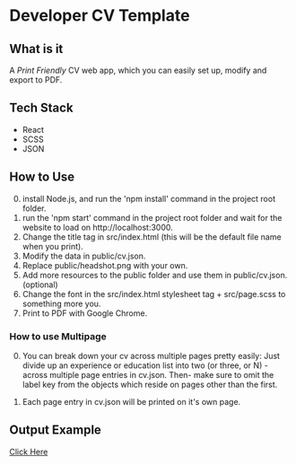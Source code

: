 # Developer CV Template

## What is it
A *Print Friendly* CV web app, which you can easily set up, modify and export to PDF.

## Tech Stack
- React
- SCSS
- JSON

## How to Use
0) install Node.js, and run the 'npm install' command in the project root folder.
1) run the 'npm start' command in the project root folder and wait for the website to load on http://localhost:3000.
3) Change the title tag in src/index.html (this will be the default file name when you print).
4) Modify the data in public/cv.json.
5) Replace public/headshot.png with your own.
6) Add more resources to the public folder and use them in public/cv.json. (optional)
7) Change the font in the src/index.html stylesheet tag + src/page.scss to something more you.
8) Print to PDF with Google Chrome.

### How to use Multipage
0) You can break down your cv across multiple pages pretty easily:
Just divide up an experience or education list into two (or three, or N) - across multiple page entries in cv.json.
Then- make sure to omit the label key from the objects which reside on pages other than the first. 

1) Each page entry in cv.json will be printed on it's own page.

## Output Example
[Click Here](https://github.com/EyalPerry/dev-cv/blob/master/output-example.pdf)
